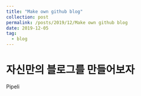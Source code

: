 ```yaml
---
title: "Make own github blog"
collection: post
permalink: /posts/2019/12/Make own github blog
date: 2019-12-05
tag:
  - blog
---
```

# 자신만의  블로그를 만들어보자

Pipeli
<!--stackedit_data:
eyJoaXN0b3J5IjpbODQ0MjUwNDE2XX0=
-->
